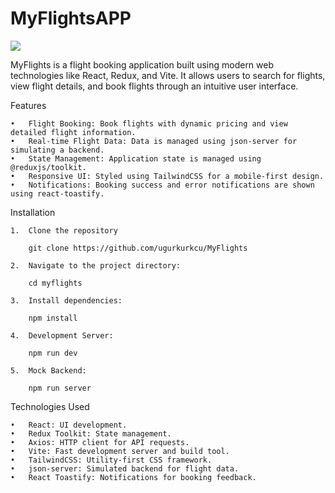 # MyFlightsAPP

![](/public/gif/myFlight.gif)

MyFlights is a flight booking application built using modern web technologies like React, Redux, and Vite. It allows users to search for flights, view flight details, and book flights through an intuitive user interface.

Features

    •	Flight Booking: Book flights with dynamic pricing and view detailed flight information.
    •	Real-time Flight Data: Data is managed using json-server for simulating a backend.
    •	State Management: Application state is managed using @reduxjs/toolkit.
    •	Responsive UI: Styled using TailwindCSS for a mobile-first design.
    •	Notifications: Booking success and error notifications are shown using react-toastify.

Installation

    1.	Clone the repository

        git clone https://github.com/ugurkurkcu/MyFlights

    2.	Navigate to the project directory:

        cd myflights

    3.	Install dependencies:

        npm install

    4.	Development Server:

        npm run dev

    5.	Mock Backend:

        npm run server

Technologies Used

    •	React: UI development.
    •	Redux Toolkit: State management.
    •	Axios: HTTP client for API requests.
    •	Vite: Fast development server and build tool.
    •	TailwindCSS: Utility-first CSS framework.
    •	json-server: Simulated backend for flight data.
    •	React Toastify: Notifications for booking feedback.
